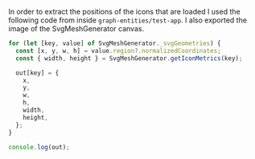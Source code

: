 In order to extract the positions of the icons that are loaded I used the following code from inside `graph-entities/test-app`. I also exported the image of the SvgMeshGenerator canvas.

```ts
for (let [key, value] of SvgMeshGenerator._svgGeometries) {
  const [x, y, w, h] = value.region?.normalizedCoordinates;
  const { width, height } = SvgMeshGenerator.getIconMetrics(key);

  out[key] = {
    x,
    y,
    w,
    h,
    width,
    height,
  };
}

console.log(out);
```
